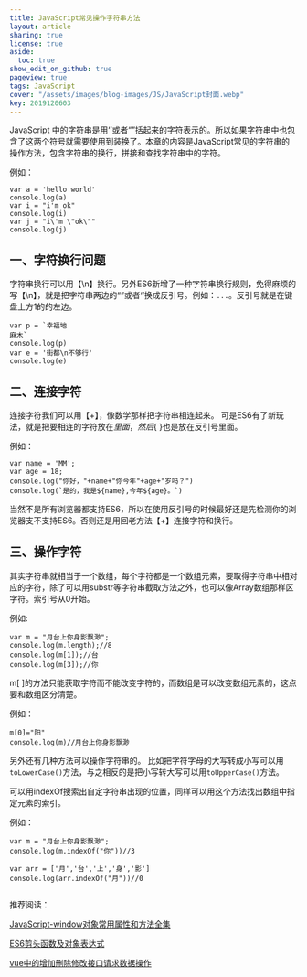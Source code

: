 ```yaml
---
title: JavaScript常见操作字符串方法
layout: article
sharing: true
license: true
aside:
  toc: true
show_edit_on_github: true
pageview: true
tags: JavaScript
cover: "/assets/images/blog-images/JS/JavaScript封面.webp"
key: 2019120603
---
```


JavaScript 中的字符串是用‘’或者“”括起来的字符表示的。所以如果字符串中也包含了这两个符号就需要使用到装换了。本章的内容是JavaScript常见的字符串的操作方法，包含字符串的换行，拼接和查找字符串中的字符。


例如：
```
var a = 'hello world'
console.log(a)
var i = "i'm ok"
console.log(i)
var j = "i\'m \"ok\""
console.log(j)

```


## 一、字符换行问题

字符串换行可以用【\n】换行。另外ES6新增了一种字符串换行规则，免得麻烦的写【\n】，就是把字符串两边的“”或者‘’换成反引号。例如：`...`。反引号就是在键盘上方1的的左边。
```
var p = `幸福地
麻木`
console.log(p)
var e = '街都\n不够行'
console.log(e)
```



## 二、连接字符

连接字符我们可以用【+】，像数学那样把字符串相连起来。
可是ES6有了新玩法，就是把要相连的字符放在${ }里面，然后${ }也是放在反引号里面。

例如：

```
var name = 'MM';
var age = 18;
console.log("你好，"+name+"你今年"+age+"岁吗？")
console.log(`是的，我是${name},今年${age}。`)

```
 
当然不是所有浏览器都支持ES6，所以在使用反引号的时候最好还是先检测你的浏览器支不支持ES6。否则还是用回老方法【+】连接字符和换行。


## 三、操作字符
其实字符串就相当于一个数组，每个字符都是一个数组元素，要取得字符串中相对应的字符，除了可以用substr等字符串截取方法之外，也可以像Array数组那样区字符。索引号从0开始。

例如:


```
var m = "月台上你身影飘渺";
console.log(m.length);//8
console.log(m[1]);//台
console.log(m[3]);//你
```

m[ ]的方法只能获取字符而不能改变字符的，而数组是可以改变数组元素的，这点要和数组区分清楚。

例如：
```
m[0]="阳"
console.log(m)//月台上你身影飘渺
```


另外还有几种方法可以操作字符串的。
比如把字符字母的大写转成小写可以用`toLowerCase()`方法，与之相反的是把小写转大写可以用`toUpperCase()`方法。

可以用indexOf搜索出自定字符串出现的位置，同样可以用这个方法找出数组中指定元素的索引。

例如：
```
var m = "月台上你身影飘渺";
console.log(m.indexOf("你"))//3

var arr = ['月','台','上','身','影']
console.log(arr.indexOf("月"))//0


```

推荐阅读：

[JavaScript-window对象常用属性和方法全集](https://muitlog.com/2019/11/27/javascript-window.html)



[ES6剪头函数及对象表达式](https://muitlog.com/2019/11/27/ES6%E5%89%AA%E5%A4%B4%E5%87%BD%E6%95%B0%E5%8F%8A%E5%AF%B9%E8%B1%A1%E8%A1%A8%E8%BE%BE%E5%BC%8F.html)


[vue中的增加删除修改接口请求数据操作](https://muitlog.com/2019/10/23/vue%E4%B8%AD%E7%9A%84%E5%A2%9E%E5%8A%A0%E5%88%A0%E9%99%A4%E4%BF%AE%E6%94%B9%E6%8E%A5%E5%8F%A3%E8%AF%B7%E6%B1%82%E6%95%B0%E6%8D%AE%E6%93%8D%E4%BD%9C.html)